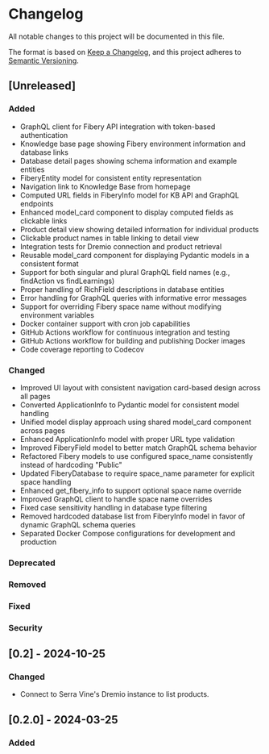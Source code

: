# Changelog

All notable changes to this project will be documented in this file.

The format is based on [Keep a Changelog](https://keepachangelog.com/en/1.0.0/),
and this project adheres to [Semantic Versioning](https://semver.org/spec/v2.0.0.html).

## [Unreleased]

### Added

- GraphQL client for Fibery API integration with token-based authentication
- Knowledge base page showing Fibery environment information and database links
- Database detail pages showing schema information and example entities
- FiberyEntity model for consistent entity representation
- Navigation link to Knowledge Base from homepage
- Computed URL fields in FiberyInfo model for KB API and GraphQL endpoints
- Enhanced model_card component to display computed fields as clickable links
- Product detail view showing detailed information for individual products
- Clickable product names in table linking to detail view
- Integration tests for Dremio connection and product retrieval
- Reusable model_card component for displaying Pydantic models in a consistent format
- Support for both singular and plural GraphQL field names (e.g., findAction vs findLearnings)
- Proper handling of RichField descriptions in database entities
- Error handling for GraphQL queries with informative error messages
- Support for overriding Fibery space name without modifying environment variables
- Docker container support with cron job capabilities
- GitHub Actions workflow for continuous integration and testing
- GitHub Actions workflow for building and publishing Docker images
- Code coverage reporting to Codecov

### Changed

- Improved UI layout with consistent navigation card-based design across all pages
- Converted ApplicationInfo to Pydantic model for consistent model handling
- Unified model display approach using shared model_card component across pages
- Enhanced ApplicationInfo model with proper URL type validation
- Improved FiberyField model to better match GraphQL schema behavior
- Refactored Fibery models to use configured space_name consistently instead of hardcoding "Public"
- Updated FiberyDatabase to require space_name parameter for explicit space handling
- Enhanced get_fibery_info to support optional space name override
- Improved GraphQL client to handle space name overrides
- Fixed case sensitivity handling in database type filtering
- Removed hardcoded database list from FiberyInfo model in favor of dynamic GraphQL schema queries
- Separated Docker Compose configurations for development and production

### Deprecated

### Removed

### Fixed

### Security

## [0.2] - 2024-10-25

### Changed

- Connect to Serra Vine's Dremio instance to list products.

## [0.2.0] - 2024-03-25

### Added
